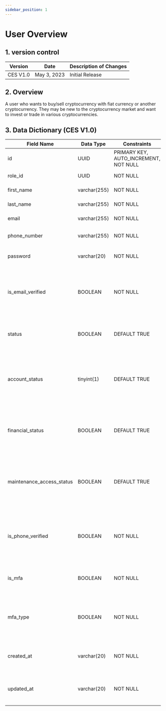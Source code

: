 ```yaml
---
sidebar_position: 1
---
```


# User Overview

## 1. version control

| Version  | Date        | Description of Changes |
| -------- | ----------- | ---------------------- |
| CES V1.0 | May 3, 2023 | Initial Release        |

## 2. Overview

A user who wants to buy/sell cryptocurrency with fiat currency or another
cryptocurrency. They may be new to the cryptocurrency market and want to invest or trade in
various cryptocurrencies.

## 3. Data Dictionary (CES V1.0)

| Field Name                | Data Type    | Constraints                           | Description                                                                |
| ------------------------- | ------------ | ------------------------------------- | -------------------------------------------------------------------------- |
| id                        | UUID         | PRIMARY KEY, AUTO_INCREMENT, NOT NULL | Unique identifier for the user                                             |
| role_id                   | UUID         | NOT NULL                              | User's role id                                                             |
| first_name                | varchar(255) | NOT NULL                              | User's first name                                                          |
| last_name                 | varchar(255) | NOT NULL                              | User's last name                                                           |
| email                     | varchar(255) | NOT NULL                              | User's email address                                                       |
| phone_number              | varchar(255) | NOT NULL                              | User's phone number                                                        |
| password                  | varchar(20)  | NOT NULL                              | Hashed user's password                                                     |
| is_email_verified         | BOOLEAN      | NOT NULL                              | Flag indicating whether user's the email address verified or not           |
| status                    | BOOLEAN      | DEFAULT TRUE                          | Flag indicating whether user's status active or not                        |
| account_status            | tinyint(1)   | DEFAULT TRUE                          | Flag indicating whether user's account status active, suspended or deleted |
| financial_status          | BOOLEAN      | DEFAULT TRUE                          | Flag indicating whether user's financial status active or not              |
| maintenance_access_status | BOOLEAN      | DEFAULT TRUE                          | Flag indicating whether user's maintenance access status enable or not     |
| is_phone_verified         | BOOLEAN      | NOT NULL                              | Flag indicating whether user's the phone number is verified or not         |
| is_mfa                    | BOOLEAN      | NOT NULL                              | Flag indicating whether user's mfa have or not                             |
| mfa_type                  | BOOLEAN      | NOT NULL                              | Flag indicating whether user's mfa_type is verified or not                 |
| created_at                | varchar(20)  | NOT NULL                              | Timestamp when the user account was created                                |
| updated_at                | varchar(20)  | NOT NULL                              | Timestamp when the user account was last updated                           |
``
``

